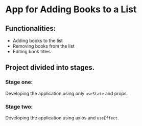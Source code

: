 # App for Adding Books to a List

## Functionalities:
- Adding books to the list
- Removing books from the list
- Editing book titles

## Project divided into stages.
### Stage one:
Developing the application using only `useState` and props.
### Stage two:
Developing the application using axios  and `useEffect`.
